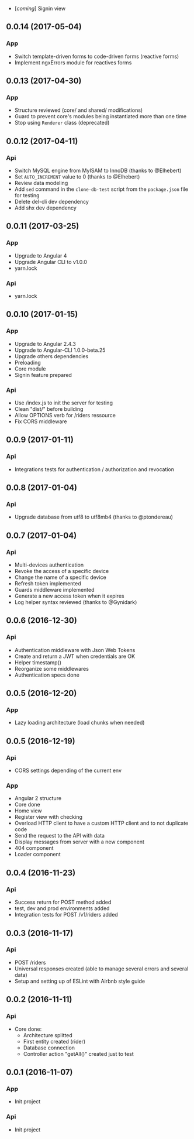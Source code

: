 - [*coming*] Signin view

## 0.0.14 (2017-05-04)

### App
- Switch template-driven forms to code-driven forms (reactive forms)
- Implement ngxErrors module for reactives forms

## 0.0.13 (2017-04-30)

### App
- Structure reviewed (core/ and shared/ modifications)
- Guard to prevent core's modules being instantiated more than one time
- Stop using `Renderer` class (deprecated)

## 0.0.12 (2017-04-11)

### Api
- Switch MySQL engine from MyISAM to InnoDB (thanks to @Elhebert)
- Set `AUTO_INCREMENT` value to 0 (thanks to @Elhebert)
- Review data modeling
- Add `sed` command in the `clone-db-test` script from the `package.json` file for testing
- Delete del-cli dev dependency
- Add shx dev dependency

## 0.0.11 (2017-03-25)

### App
- Upgrade to Angular 4
- Upgrade Angular CLI to v1.0.0
- yarn.lock

### Api
- yarn.lock

## 0.0.10 (2017-01-15)

### App
- Upgrade to Angular 2.4.3
- Upgrade to Angular-CLI 1.0.0-beta.25
- Upgrade others dependencies
- Preloading
- Core module
- Signin feature prepared

### Api
- Use /index.js to init the server for testing
- Clean "dist/" before building
- Allow OPTIONS verb for /riders ressource
- Fix CORS middleware

## 0.0.9 (2017-01-11)

### Api
- Integrations tests for authentication / authorization and revocation

## 0.0.8 (2017-01-04)

### Api
- Upgrade database from utf8 to utf8mb4 (thanks to @ptondereau)

## 0.0.7 (2017-01-04)

### Api
- Multi-devices authentication
- Revoke the access of a specific device
- Change the name of a specific device
- Refresh token implemented
- Guards middleware implemented
- Generate a new access token when it expires
- Log helper syntax reviewed (thanks to @Gynidark)

## 0.0.6 (2016-12-30)

### Api
- Authentication middleware with Json Web Tokens
- Create and return a JWT when credentials are OK
- Helper timestamp()
- Reorganize some middlewares
- Authentication specs done

## 0.0.5 (2016-12-20)

### App
- Lazy loading architecture (load chunks when needed)

## 0.0.5 (2016-12-19)

### Api
- CORS settings depending of the current env

### App
- Angular 2 structure
- Core done
- Home view
- Register view with checking
- Overload HTTP client to have a custom HTTP client and to not duplicate code
- Send the request to the API with data
- Display messages from server with a new component
- 404 component
- Loader component

## 0.0.4 (2016-11-23)

### Api
- Success return for POST method added
- test, dev and prod environments added
- Integration tests for POST /v1/riders added

## 0.0.3 (2016-11-17)

### Api
- POST /riders
- Universal responses created (able to manage several errors and several data)
- Setup and setting up of ESLint with Airbnb style guide

## 0.0.2 (2016-11-11)

### Api
- Core done:
    - Architecture splitted
    - First entity created (rider)
    - Database connection
    - Controller action "getAll()" created just to test

## 0.0.1 (2016-11-07)

### App
- Init project

### Api
- Init project